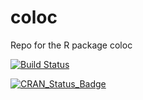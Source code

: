 coloc
=====

Repo for the R package coloc

[![Build Status](https://travis-ci.org/chr1swallace/coloc.svg?branch=master)](https://travis-ci.org/chr1swallace/coloc)

[![CRAN_Status_Badge](http://www.r-pkg.org/badges/version/coloc)](http://cran.r-project.org/package=coloc)
